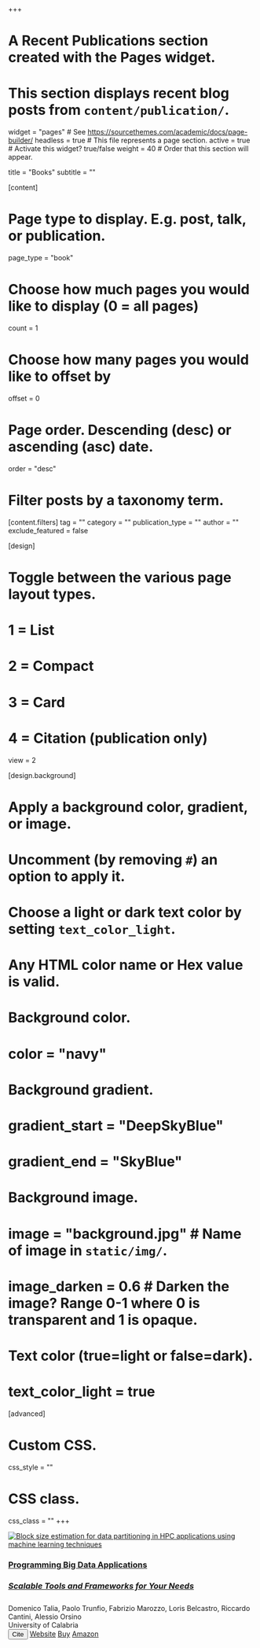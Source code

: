 +++
# A Recent Publications section created with the Pages widget.
# This section displays recent blog posts from `content/publication/`.

widget = "pages"  # See https://sourcethemes.com/academic/docs/page-builder/
headless = true  # This file represents a page section.
active = true # Activate this widget? true/false
weight = 40  # Order that this section will appear.

title = "Books"
subtitle = ""

[content]
  # Page type to display. E.g. post, talk, or publication.
  page_type = "book"
  
  # Choose how much pages you would like to display (0 = all pages)
  count = 1
  
  # Choose how many pages you would like to offset by
  offset = 0

  # Page order. Descending (desc) or ascending (asc) date.
  order = "desc"

  # Filter posts by a taxonomy term.
  [content.filters]
    tag = ""
    category = ""
    publication_type = ""
    author = ""
    exclude_featured = false
  
[design]
  # Toggle between the various page layout types.
  #   1 = List
  #   2 = Compact
  #   3 = Card
  #   4 = Citation (publication only)
  view = 2
  
[design.background]
  # Apply a background color, gradient, or image.
  #   Uncomment (by removing `#`) an option to apply it.
  #   Choose a light or dark text color by setting `text_color_light`.
  #   Any HTML color name or Hex value is valid.
    
  # Background color.
  # color = "navy"
  
  # Background gradient.
  # gradient_start = "DeepSkyBlue"
  # gradient_end = "SkyBlue"
  
  # Background image.
  # image = "background.jpg"  # Name of image in `static/img/`.
  # image_darken = 0.6  # Darken the image? Range 0-1 where 0 is transparent and 1 is opaque.

  # Text color (true=light or false=dark).
  # text_color_light = true  
  
[advanced]
 # Custom CSS. 
 css_style = ""
 
 # CSS class.
 css_class = ""
+++
<div class="media stream-item">
	<div class="mr-3">
		<a href="https://doi.org/10.1142/q0444" target="_blank">
			<img src="img/book-cover.png" alt="Block size estimation for data partitioning in HPC applications using machine learning techniques"></a>
	</div>
	<div class="media-body">
		<h3 class="article-title mb-0 mt-0"><a href="https://doi.org/10.1142/q0444" target="_blank">
Programming Big Data Applications
		<h5><b>Scalable Tools and Frameworks for Your Needs</b></h5></a></h3>
		<div class="stream-meta article-metadata">
			<div>
				<span>Domenico Talia</span>, <span>Paolo Trunfio</span>,
				<span>Fabrizio Marozzo</span>, <span>Loris Belcastro</span>,
				<span>Riccardo Cantini</span>, <span>Alessio Orsino</span>
			</div>
		</div>
		<div class="stream-meta article-metadata">
			<div><span>University of Calabria</span></div>
		</div>
	<div class="btn-links">
		<button type="button" class="btn btn-outline-primary my-1 mr-1 btn-sm js-cite-modal" data-filename="/publication/programming-big-data-book/cite.bib">Cite</button>
		<a class="btn btn-outline-primary my-1 mr-1 btn-sm" href="https://bigdataprogramming.github.io/" target="_blank" rel="noopener"><i class="fa fa-globe mr-1"></i>Website</a>
		<a class="btn btn-outline-primary my-1 mr-1 btn-sm" href="https://www.worldscientific.com/worldscibooks/10.1142/q0444#t=aboutBook" target="_blank" rel="noopener"><i class="fa fa-shopping-cart mr-1"></i>Buy</a>
		<a class="btn btn-outline-primary my-1 mr-1 btn-sm" href="https://www.amazon.it/Programming-Applications-Scalable-Tools-Frameworks/dp/1800615043" target="_blank" rel="noopener"><i class="fab fa-amazon mr-1"></i>Amazon</a></div>	
	</div>
</div>